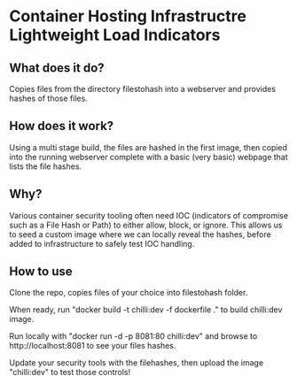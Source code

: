 Container Hosting Infrastructre Lightweight Load Indicators  
===========================================================

What does it do?
--
Copies files from the directory filestohash into a webserver and provides hashes of those files. 

How does it work?
--
Using a multi stage build, the files are hashed in the first image, then copied into the running webserver complete with a basic (very basic) webpage that lists the file hashes. 

Why?
--
Various container security tooling often need IOC (indicators of compromise such as a File Hash or Path) to either allow, block, or ignore. This allows us to seed a custom image where we can locally reveal the hashes, before added to infrastructure to safely test IOC handling.

How to use
--
Clone the repo, copies files of your choice into filestohash folder.

When ready, run "docker build -t chilli:dev -f dockerfile ." to build chilli:dev image. 

Run locally with "docker run -d -p 8081:80 chilli:dev" and browse to http://localhost:8081 to see your files hashes. 

Update your security tools with the filehashes, then upload the image "chilli:dev" to test those controls! 

